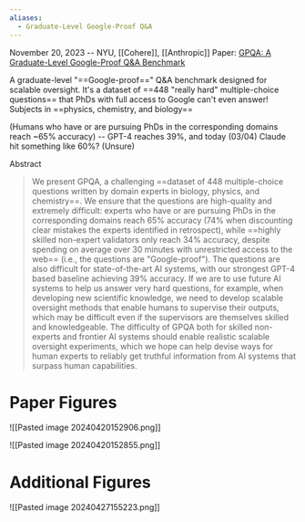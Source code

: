 ```yaml
---
aliases:
  - Graduate-Level Google-Proof Q&A
---
```

November 20, 2023 -- NYU, [[Cohere]], [[Anthropic]]
Paper: [GPQA: A Graduate-Level Google-Proof Q&A Benchmark](https://arxiv.org/abs/2311.12022)

A graduate-level "==Google-proof==" Q&A benchmark designed for scalable oversight.
It's a dataset of ==448 "really hard" multiple-choice questions== that PhDs with full access to Google can't even answer! Subjects in ==physics, chemistry, and biology==

(Humans who have or are pursuing PhDs in the corresponding domains reach ~65% accuracy) -- GPT-4 reaches 39%, and today (03/04) Claude hit something like 60%? (Unsure)

Abstract
> We present GPQA, a challenging ==dataset of 448 multiple-choice questions written by domain experts in biology, physics, and chemistry==. We ensure that the questions are high-quality and extremely difficult: experts who have or are pursuing PhDs in the corresponding domains reach 65% accuracy (74% when discounting clear mistakes the experts identified in retrospect), while ==highly skilled non-expert validators only reach 34% accuracy, despite spending on average over 30 minutes with unrestricted access to the web== (i.e., the questions are "Google-proof"). The questions are also difficult for state-of-the-art AI systems, with our strongest GPT-4 based baseline achieving 39% accuracy. If we are to use future AI systems to help us answer very hard questions, for example, when developing new scientific knowledge, we need to develop scalable oversight methods that enable humans to supervise their outputs, which may be difficult even if the supervisors are themselves skilled and knowledgeable. The difficulty of GPQA both for skilled non-experts and frontier AI systems should enable realistic scalable oversight experiments, which we hope can help devise ways for human experts to reliably get truthful information from AI systems that surpass human capabilities.

# Paper Figures

![[Pasted image 20240420152906.png]]

![[Pasted image 20240420152855.png]]
# Additional Figures

![[Pasted image 20240427155223.png]]